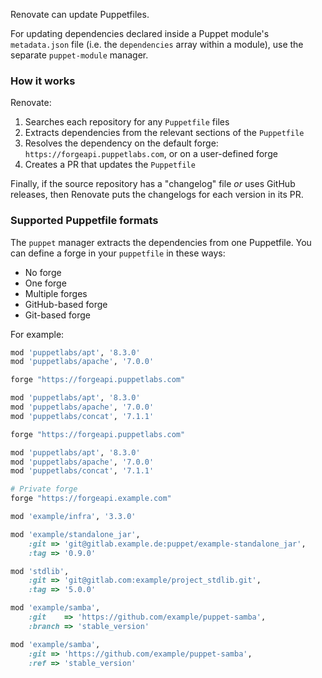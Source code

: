 Renovate can update Puppetfiles.

For updating dependencies declared inside a Puppet module's `metadata.json` file (i.e. the `dependencies` array within a module), use the separate `puppet-module` manager.

### How it works

Renovate:

1. Searches each repository for any `Puppetfile` files
1. Extracts dependencies from the relevant sections of the `Puppetfile`
1. Resolves the dependency on the default forge: `https://forgeapi.puppetlabs.com`, or on a user-defined forge
1. Creates a PR that updates the `Puppetfile`

Finally, if the source repository has a "changelog" file _or_ uses GitHub releases, then Renovate puts the changelogs for each version in its PR.

### Supported Puppetfile formats

The `puppet` manager extracts the dependencies from one Puppetfile.
You can define a forge in your `puppetfile` in these ways:

- No forge
- One forge
- Multiple forges
- GitHub-based forge
- Git-based forge

For example:

```ruby title="No forge"
mod 'puppetlabs/apt', '8.3.0'
mod 'puppetlabs/apache', '7.0.0'
```

```ruby title="One forge"
forge "https://forgeapi.puppetlabs.com"

mod 'puppetlabs/apt', '8.3.0'
mod 'puppetlabs/apache', '7.0.0'
mod 'puppetlabs/concat', '7.1.1'
```

```ruby title="Multiple forges"
forge "https://forgeapi.puppetlabs.com"

mod 'puppetlabs/apt', '8.3.0'
mod 'puppetlabs/apache', '7.0.0'
mod 'puppetlabs/concat', '7.1.1'

# Private forge
forge "https://forgeapi.example.com"

mod 'example/infra', '3.3.0'
```

```ruby title="GitHub-based forge, tag based"
mod 'example/standalone_jar',
    :git => 'git@gitlab.example.de:puppet/example-standalone_jar',
    :tag => '0.9.0'
```

```ruby title="Git-based forge, tag based"
mod 'stdlib',
    :git => 'git@gitlab.com:example/project_stdlib.git',
    :tag => '5.0.0'
```

```ruby title="Git-based forge, branch based"
mod 'example/samba',
    :git    => 'https://github.com/example/puppet-samba',
    :branch => 'stable_version'
```

```ruby title="Git-based forge, ref based"
mod 'example/samba',
    :git => 'https://github.com/example/puppet-samba',
    :ref => 'stable_version'
```
